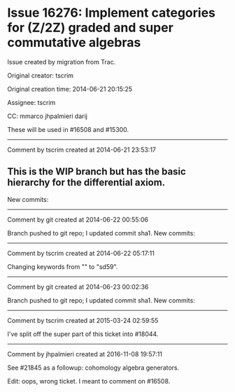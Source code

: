 # Issue 16276: Implement categories for (Z/2Z) graded and super commutative algebras

Issue created by migration from Trac.

Original creator: tscrim

Original creation time: 2014-06-21 20:15:25

Assignee: tscrim

CC:  mmarco jhpalmieri darij

These will be used in #16508 and #15300.


---

Comment by tscrim created at 2014-06-21 23:53:17

This is the WIP branch but has the basic hierarchy for the differential axiom. 
----
New commits:


---

Comment by git created at 2014-06-22 00:55:06

Branch pushed to git repo; I updated commit sha1. New commits:


---

Comment by tscrim created at 2014-06-22 05:17:11

Changing keywords from "" to "sd59".


---

Comment by git created at 2014-06-23 00:02:36

Branch pushed to git repo; I updated commit sha1. New commits:


---

Comment by tscrim created at 2015-03-24 02:59:55

I've split off the super part of this ticket into #18044.


---

Comment by jhpalmieri created at 2016-11-08 19:57:11

See #21845 as a followup: cohomology algebra generators.

Edit: oops, wrong ticket. I meant to comment on #16508.
